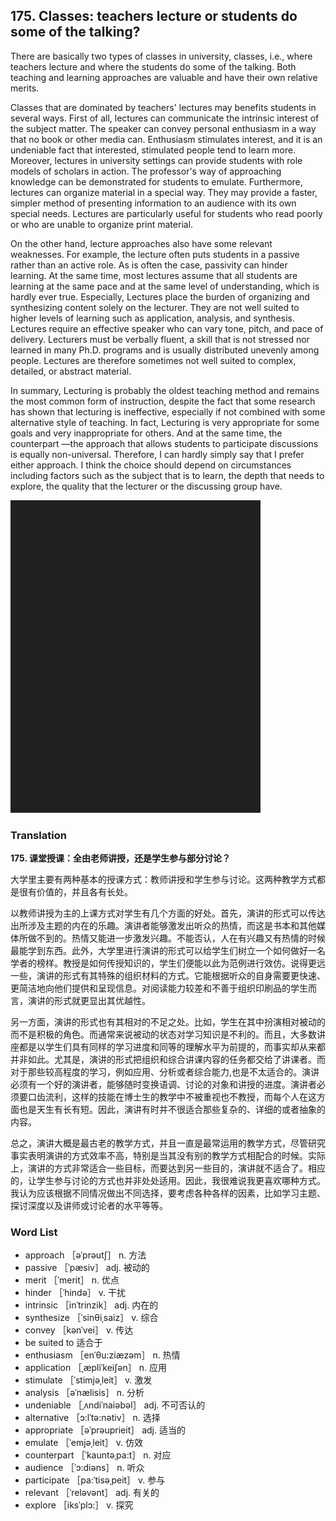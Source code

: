 ## 175. Classes: teachers lecture or students do some of the talking?

There are basically two types of classes in university, classes, i.e., where teachers lecture and where the students do some of the talking. Both teaching and learning approaches are valuable and have their own relative merits.

Classes that are dominated by teachers' lectures may benefits students in several ways. First of all, lectures can communicate the intrinsic interest of the subject matter. The speaker can convey personal enthusiasm in a way that no book or other media can. Enthusiasm stimulates interest, and it is an undeniable fact that interested, stimulated people tend to learn more. Moreover, lectures in university settings can provide students with role models of scholars in action. The professor's way of approaching knowledge can be demonstrated for students to emulate. Furthermore, lectures can organize material in a special way. They may provide a faster, simpler method of presenting information to an audience with its own special needs. Lectures are particularly useful for students who read poorly or who are unable to organize print material.

On the other hand, lecture approaches also have some relevant weaknesses. For example, the lecture often puts students in a passive rather than an active role. As is often the case, passivity can hinder learning. At the same time, most lectures assume that all students are learning at the same pace and at the same level of understanding, which is hardly ever true. Especially, Lectures place the burden of organizing and synthesizing content solely on the lecturer. They are not well suited to higher levels of learning such as application, analysis, and synthesis. Lectures require an effective speaker who can vary tone, pitch, and pace of delivery. Lecturers must be verbally fluent, a skill that is not stressed nor learned in many Ph.D. programs and is usually distributed unevenly among people. Lectures are therefore sometimes not well suited to complex, detailed, or abstract material.

In summary, Lecturing is probably the oldest teaching method and remains the most common form of instruction, despite the fact that some research has shown that lecturing is ineffective, especially if not combined with some alternative style of teaching. In fact, Lecturing is very appropriate for some goals and very inappropriate for others. And at the same time, the counterpart —the approach that allows students to participate discussions is equally non-universal. Therefore, I can hardly simply say that I prefer either approach. I think the choice should depend on circumstances including factors such as the subject that is to learn, the depth that needs to explore, the quality that the lecturer or the discussing group have.

![](images/padding_400x500.png)

### Translation

**175. 课堂授课：全由老师讲授，还是学生参与部分讨论？**

大学里主要有两种基本的授课方式：教师讲授和学生参与讨论。这两种教学方式都是很有价值的，并且各有长处。

以教师讲授为主的上课方式对学生有几个方面的好处。首先，演讲的形式可以传达出所涉及主题的内在的乐趣。演讲者能够激发出听众的热情，而这是书本和其他媒体所做不到的。热情又能进一步激发兴趣。不能否认，人在有兴趣又有热情的时候最能学到东西。此外，大学里进行演讲的形式可以给学生们树立一个如何做好一名学者的榜样。教授是如何传授知识的，学生们便能以此为范例进行效仿。说得更远一些，演讲的形式有其特殊的组织材料的方式。它能根据听众的自身需要更快速、更简洁地向他们提供和呈现信息。对阅读能力较差和不善于组织印刷品的学生而言，演讲的形式就更显出其优越性。

另一方面，演讲的形式也有其相对的不足之处。比如，学生在其中扮演相对被动的而不是积极的角色。而通常来说被动的状态对学习知识是不利的。而且，大多数讲座都是以学生们具有同样的学习进度和同等的理解水平为前提的，而事实却从来都并非如此。尤其是，演讲的形式把组织和综合讲课内容的任务都交给了讲课者。而对于那些较高程度的学习，例如应用、分析或者综合能力,也是不太适合的。演讲必须有一个好的演讲者，能够随时变换语调、讨论的对象和讲授的进度。演讲者必须要口齿流利，这样的技能在博士生的教学中不被重视也不教授，而每个人在这方面也是天生有长有短。因此，演讲有时并不很适合那些复杂的、详细的或者抽象的内容。

总之，演讲大概是最古老的教学方式，并且一直是最常运用的教学方式，尽管研究事实表明演讲的方式效率不高，特别是当其没有别的教学方式相配合的时候。实际上，演讲的方式非常适合一些目标，而要达到另一些目的，演讲就不适合了。相应的，让学生参与讨论的方式也并非处处适用。因此，我很难说我更喜欢哪种方式。我认为应该根据不同情况做出不同选择，要考虑各种各样的因素，比如学习主题、探讨深度以及讲师或讨论者的水平等等。

### Word List

+ approach ［əˈprəutʃ］ n. 方法
+ passive ［ˈpæsiv］ adj. 被动的
+ merit ［ˈmerit］ n. 优点
+ hinder ［ˈhində］ v. 干扰
+ intrinsic ［inˈtrinzik］ adj. 内在的
+ synthesize ［ˈsinθiˌsaiz］ v. 综合
+ convey ［kənˈvei］ v. 传达
+ be suited to 适合于
+ enthusiasm ［enˈθu:ziæzəm］ n. 热情
+ application ［ˌæpliˈkeiʃən］ n. 应用
+ stimulate ［ˈstimjəˌleit］ v. 激发
+ analysis ［əˈnælisis］ n. 分析
+ undeniable ［ˌʌndiˈnaiəbəl］ adj. 不可否认的
+ alternative ［ɔ:lˈtə:nətiv］ n. 选择
+ appropriate ［əˈprəuprieit］ adj. 适当的
+ emulate ［ˈemjəˌleit］ v. 仿效
+ counterpart ［ˈkauntəˌpa:t］ n. 对应
+ audience ［ˈɔ:diəns］ n. 听众
+ participate ［pa:ˈtisəˌpeit］ v. 参与
+ relevant ［ˈreləvənt］ adj. 有关的
+ explore ［iksˈplɔ:］ v. 探究  


